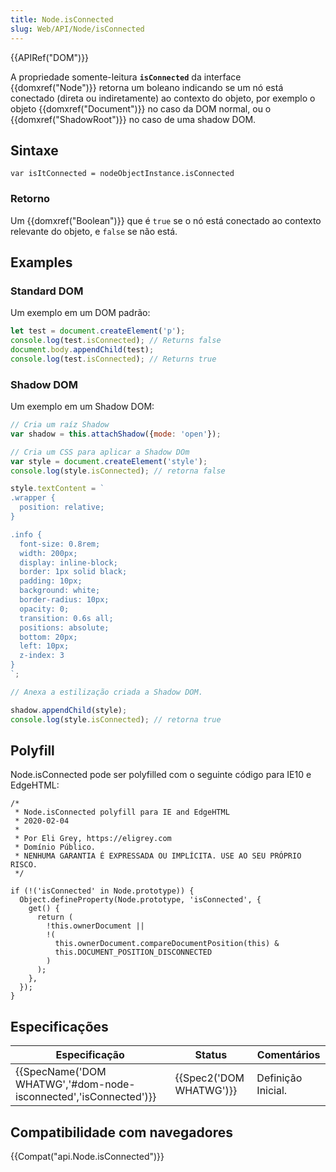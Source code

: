 ```yaml
---
title: Node.isConnected
slug: Web/API/Node/isConnected
---
```

{{APIRef("DOM")}}

A propriedade somente-leitura **`isConnected`** da interface {{domxref("Node")}} retorna um boleano indicando se um nó está conectado (direta ou indiretamente) ao contexto do objeto, por exemplo o objeto {{domxref("Document")}} no caso da DOM normal, ou o {{domxref("ShadowRoot")}} no caso de uma shadow DOM.

## Sintaxe

```
var isItConnected = nodeObjectInstance.isConnected
```

### Retorno

Um {{domxref("Boolean")}} que é `true` se o nó está conectado ao contexto relevante do objeto, e `false` se não está.

## Examples

### Standard DOM

Um exemplo em um DOM padrão:

```js
let test = document.createElement('p');
console.log(test.isConnected); // Returns false
document.body.appendChild(test);
console.log(test.isConnected); // Returns true
```

### Shadow DOM

Um exemplo em um Shadow DOM:

```js
// Cria um raíz Shadow
var shadow = this.attachShadow({mode: 'open'});

// Cria um CSS para aplicar a Shadow DOm
var style = document.createElement('style');
console.log(style.isConnected); // retorna false

style.textContent = `
.wrapper {
  position: relative;
}

.info {
  font-size: 0.8rem;
  width: 200px;
  display: inline-block;
  border: 1px solid black;
  padding: 10px;
  background: white;
  border-radius: 10px;
  opacity: 0;
  transition: 0.6s all;
  positions: absolute;
  bottom: 20px;
  left: 10px;
  z-index: 3
}
`;

// Anexa a estilização criada a Shadow DOM.

shadow.appendChild(style);
console.log(style.isConnected); // retorna true
```

## Polyfill

Node.isConnected pode ser polyfilled com o seguinte código para IE10 e EdgeHTML:

```
/*
 * Node.isConnected polyfill para IE and EdgeHTML
 * 2020-02-04
 *
 * Por Eli Grey, https://eligrey.com
 * Domínio Público.
 * NENHUMA GARANTIA É EXPRESSADA OU IMPLÍCITA. USE AO SEU PRÓPRIO RISCO.
 */

if (!('isConnected' in Node.prototype)) {
  Object.defineProperty(Node.prototype, 'isConnected', {
    get() {
      return (
        !this.ownerDocument ||
        !(
          this.ownerDocument.compareDocumentPosition(this) &
          this.DOCUMENT_POSITION_DISCONNECTED
        )
      );
    },
  });
}
```

## Especificações

| Especificação                                                                        | Status                           | Comentários        |
| ------------------------------------------------------------------------------------ | -------------------------------- | ------------------ |
| {{SpecName('DOM WHATWG','#dom-node-isconnected','isConnected')}} | {{Spec2('DOM WHATWG')}} | Definição Inicial. |

## Compatibilidade com navegadores

{{Compat("api.Node.isConnected")}}

